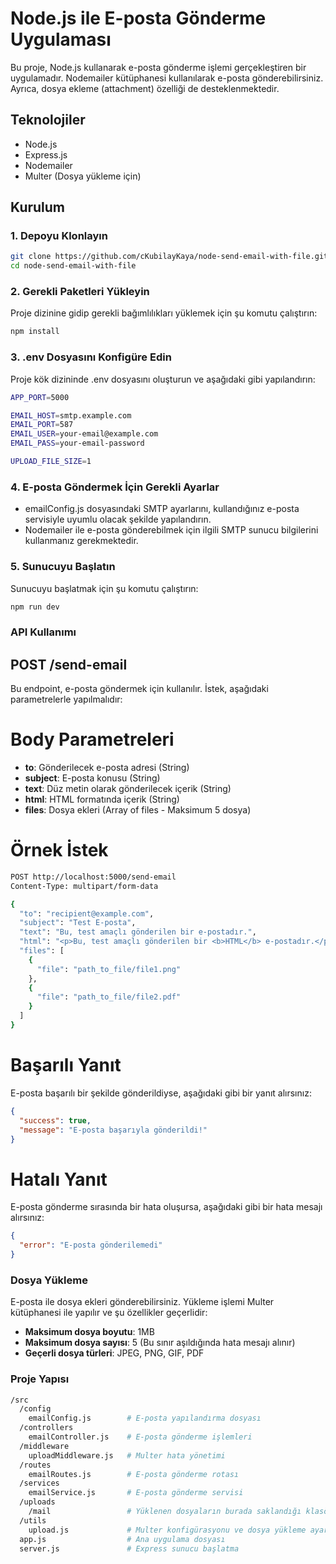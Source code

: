 # Node.js ile E-posta Gönderme Uygulaması

Bu proje, Node.js kullanarak e-posta gönderme işlemi gerçekleştiren bir uygulamadır. Nodemailer kütüphanesi kullanılarak e-posta gönderebilirsiniz. Ayrıca, dosya ekleme (attachment) özelliği de desteklenmektedir.

## Teknolojiler

- Node.js
- Express.js
- Nodemailer
- Multer (Dosya yükleme için)

## Kurulum

### 1. Depoyu Klonlayın

```bash
git clone https://github.com/cKubilayKaya/node-send-email-with-file.git
cd node-send-email-with-file
```

### 2. Gerekli Paketleri Yükleyin

Proje dizinine gidip gerekli bağımlılıkları yüklemek için şu komutu çalıştırın:

```bash
npm install
```

### 3. .env Dosyasını Konfigüre Edin

Proje kök dizininde .env dosyasını oluşturun ve aşağıdaki gibi yapılandırın:

```bash
APP_PORT=5000

EMAIL_HOST=smtp.example.com
EMAIL_PORT=587
EMAIL_USER=your-email@example.com
EMAIL_PASS=your-email-password

UPLOAD_FILE_SIZE=1
```

### 4. E-posta Göndermek İçin Gerekli Ayarlar

- emailConfig.js dosyasındaki SMTP ayarlarını, kullandığınız e-posta servisiyle uyumlu olacak şekilde yapılandırın.
- Nodemailer ile e-posta gönderebilmek için ilgili SMTP sunucu bilgilerini kullanmanız gerekmektedir.

### 5. Sunucuyu Başlatın

Sunucuyu başlatmak için şu komutu çalıştırın:

```bash
npm run dev
```

### API Kullanımı

## POST /send-email

Bu endpoint, e-posta göndermek için kullanılır. İstek, aşağıdaki parametrelerle yapılmalıdır:

# Body Parametreleri

- **to**: Gönderilecek e-posta adresi (String)
- **subject**: E-posta konusu (String)
- **text**: Düz metin olarak gönderilecek içerik (String)
- **html**: HTML formatında içerik (String)
- **files**: Dosya ekleri (Array of files - Maksimum 5 dosya)

# Örnek İstek

```bash
POST http://localhost:5000/send-email
Content-Type: multipart/form-data

{
  "to": "recipient@example.com",
  "subject": "Test E-posta",
  "text": "Bu, test amaçlı gönderilen bir e-postadır.",
  "html": "<p>Bu, test amaçlı gönderilen bir <b>HTML</b> e-postadır.</p>",
  "files": [
    {
      "file": "path_to_file/file1.png"
    },
    {
      "file": "path_to_file/file2.pdf"
    }
  ]
}
```

# Başarılı Yanıt

E-posta başarılı bir şekilde gönderildiyse, aşağıdaki gibi bir yanıt alırsınız:

```json
{
  "success": true,
  "message": "E-posta başarıyla gönderildi!"
}
```

# Hatalı Yanıt

E-posta gönderme sırasında bir hata oluşursa, aşağıdaki gibi bir hata mesajı alırsınız:

```json
{
  "error": "E-posta gönderilemedi"
}

```

### Dosya Yükleme

E-posta ile dosya ekleri gönderebilirsiniz. Yükleme işlemi Multer kütüphanesi ile yapılır ve şu özellikler geçerlidir:

- **Maksimum dosya boyutu**: 1MB
- **Maksimum dosya sayısı**: 5 (Bu sınır aşıldığında hata mesajı alınır)
- **Geçerli dosya türleri**: JPEG, PNG, GIF, PDF

### Proje Yapısı

```bash
/src
  /config
    emailConfig.js        # E-posta yapılandırma dosyası
  /controllers
    emailController.js    # E-posta gönderme işlemleri
  /middleware
    uploadMiddleware.js   # Multer hata yönetimi
  /routes
    emailRoutes.js        # E-posta gönderme rotası
  /services
    emailService.js       # E-posta gönderme servisi
  /uploads
    /mail                 # Yüklenen dosyaların burada saklandığı klasör
  /utils
    upload.js             # Multer konfigürasyonu ve dosya yükleme ayarları
  app.js                  # Ana uygulama dosyası
  server.js               # Express sunucu başlatma
```
